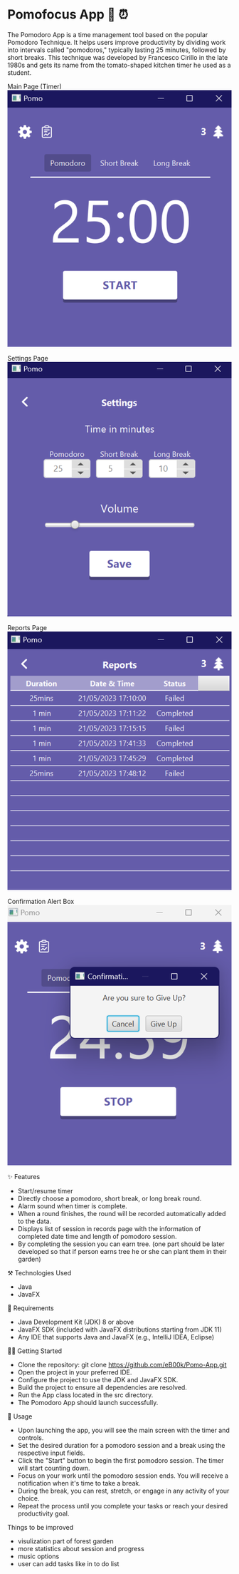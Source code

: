 
# Pomofocus App 🍅 ⏰
The Pomodoro App is a time management tool based on the popular Pomodoro Technique. It helps users improve productivity by dividing work into intervals called "pomodoros," typically lasting 25 minutes, followed by short breaks. This technique was developed by Francesco Cirillo in the late 1980s and gets its name from the tomato-shaped kitchen timer he used as a student.

Main Page (Timer)
![img.png](img.png)

Settings Page
![img_1.png](img_1.png)

Reports Page
![img_2.png](img_2.png)

Confirmation Alert Box
![img_3.png](img_3.png)

✨ Features
- Start/resume timer
- Directly choose a pomodoro, short break, or long break round.
- Alarm sound when timer is complete.
- When a round finishes, the round will be recorded automatically added to the data.
- Displays list of session in records page with the information of completed date time and length of pomodoro session.
- By completing the session you can earn tree. (one part should be later developed so that if person earns tree he or she can plant them in their garden)

⚒️ Technologies Used
- Java
- JavaFX

💉 Requirements
- Java Development Kit (JDK) 8 or above
- JavaFX SDK (included with JavaFX distributions starting from JDK 11)
- Any IDE that supports Java and JavaFX (e.g., IntelliJ IDEA, Eclipse)

🏃‍♂️ Getting Started
- Clone the repository: git clone https://github.com/eB00k/Pomo-App.git
- Open the project in your preferred IDE.
- Configure the project to use the JDK and JavaFX SDK.
- Build the project to ensure all dependencies are resolved.
- Run the App class located in the src directory.
- The Pomodoro App should launch successfully.

🧵 Usage
- Upon launching the app, you will see the main screen with the timer and controls.
- Set the desired duration for a pomodoro session and a break using the respective input fields.
- Click the "Start" button to begin the first pomodoro session. The timer will start counting down.
- Focus on your work until the pomodoro session ends. You will receive a notification when it's time to take a break.
- During the break, you can rest, stretch, or engage in any activity of your choice.
- Repeat the process until you complete your tasks or reach your desired productivity goal.

Things to be improved
- visulization part of forest garden
- more statistics about session and progress
- music options
- user can add tasks like in to do list 
